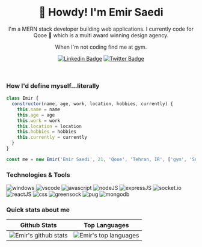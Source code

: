 <h1 align="center">🥷 Howdy! I'm Emir Saedi</h1>

<p align="center">
I'm a MERN stack developer building web applications. I currently code for Qooe 🦢 which is a multi award winning design agency.
</p>

<p align="center">When I'm not coding find me at gym.</p>

<div align="center">

[![Linkedin Badge](https://img.shields.io/badge/-emirsaedi-0077b5?style=flat-square&logo=Linkedin&logoColor=white&link=https://www.linkedin.com/in/emirsaedi/)](https://www.linkedin.com/in/emirsaedi/)
[![Twitter Badge](https://img.shields.io/badge/-emirsaedi-1da1f2?style=flat-square&label&logo=Twitter&logoColor=white&link=https://twitter.com/emirsaedi)](https://twitter.com/emirsaedi)

</div>

<br />

### How I'd define myself...literally

```js
class Emir {
  constructor(name, age, work, location, hobbies, currently) {
    this.name = name
    this.age = age
    this.work = work
    this.location = location
    this.hobbies = hobbies
    this.currently = currently
  }
}

const me = new Emir('Emir Saedi', 21, 'Qooe', 'Tehran, IR', ['gym', 'Snooker'], { studying: ['Deep JavaScript', 'NodeJS', '3D stuff on web'] })
```

### Technologies & Tools

![windows](https://img.shields.io/badge/OS-Windows-informational?style=flat-square&logo=windows&logoColor=white&color=fd5c63)
![vscode](https://img.shields.io/badge/Editor-VsCode-informational?style=flat-square&logo=visual-studio-code&logoColor=white&color=fd5c63)
![javascript](https://img.shields.io/badge/Code-JavaScript-informational?style=flat-square&logo=javascript&logoColor=white&color=fd5c63)
![nodeJS](https://img.shields.io/badge/Code-NodeJS-informational?style=flat-square&logo=node.js&logoColor=white&color=fd5c63)
![expressJS](https://img.shields.io/badge/Code-ExpressJS-informational?style=flat-square&logo=express&logoColor=white&color=fd5c63)
![socket.io](https://img.shields.io/badge/Code-Socket.io-informational?style=flat-square&logo=Socket.io&logoColor=white&color=fd5c63)
![reactJS](https://img.shields.io/badge/Code-ReactJS-informational?style=flat-square&logo=react&logoColor=white&color=fd5c63)
![css](https://img.shields.io/badge/Code-CSS-informational?style=flat-square&logo=CSS3&logoColor=white&color=fd5c63)
![greensock](https://img.shields.io/badge/Code-GreenSock-informational?style=flat-square&logo=GreenSock&logoColor=white&color=fd5c63)
![pug](https://img.shields.io/badge/Code-Pug-informational?style=flat-square&logo=Pug&logoColor=white&color=fd5c63)
![mongodb](https://img.shields.io/badge/Tools-MongoDB-informational?style=flat-square&logo=mongodb&logoColor=white&color=fd5c63)

### Quick stats about me

| Github Stats                                                                                                                                                                                    | Top Languages                                                                                                                                                                                                              |
| ----------------------------------------------------------------------------------------------------------------------------------------------------------------------------------------------- | -------------------------------------------------------------------------------------------------------------------------------------------------------------------------------------------------------------------------- |
| ![Emir's github stats](https://github-readme-stats.vercel.app/api?username=emirsaedi&show_icons=true&title_color=fd5c63&icon_color=fd5c63&text_color=9f9f9f&bg_color=151515&count_private=true) | ![Emir's top languages](https://github-readme-stats.vercel.app/api/top-langs/?username=emirsaedi&show_icons=true&title_color=fd5c63&icon_color=fd5c63&text_color=9f9f9f&bg_color=151515&count_private=true&layout=compact) |
